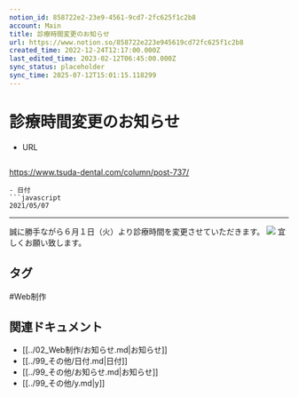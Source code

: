 ```yaml
---
notion_id: 858722e2-23e9-4561-9cd7-2fc625f1c2b8
account: Main
title: 診療時間変更のお知らせ
url: https://www.notion.so/858722e223e945619cd72fc625f1c2b8
created_time: 2022-12-24T12:17:00.000Z
last_edited_time: 2023-02-12T06:45:00.000Z
sync_status: placeholder
sync_time: 2025-07-12T15:01:15.118299
---
```

# 診療時間変更のお知らせ

- URL
  ```javascript
https://www.tsuda-dental.com/column/post-737/
  ```
- 日付
  ```javascript
2021/05/07
  ```
---
誠に勝手ながら６月１日（火）より診療時間を変更させていただきます。
![](https://www.tsuda-dental.com/column/_data/contribute/images/737_1_18.jpeg)
宜しくお願い致します。

## タグ

#Web制作 

## 関連ドキュメント

- [[../02_Web制作/お知らせ.md|お知らせ]]
- [[../99_その他/日付.md|日付]]
- [[../99_その他/お知らせ.md|お知らせ]]
- [[../99_その他/y.md|y]]
